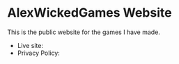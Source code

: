 # AlexWickedGames Website

This is the public website for the games I have made.

- Live site:
- Privacy Policy:
